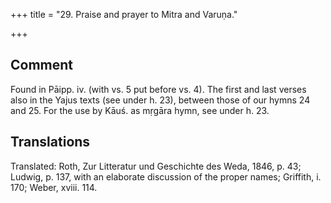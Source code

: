 +++
title = "29. Praise and prayer to Mitra and Varuṇa."

+++
## Comment
Found in Pāipp. iv. (with vs. 5 put before vs. 4). The first and last verses also in the Yajus texts (see under h. 23), between those of our hymns 24 and 25. For the use by Kāuś. as mṛgāra hymn, see under h. 23.


## Translations
Translated: Roth, Zur Litteratur und Geschichte des Weda, 1846, p. 43; Ludwig, p. 137, with an elaborate discussion of the proper names; Griffith, i. 170; Weber, xviii. 114.
